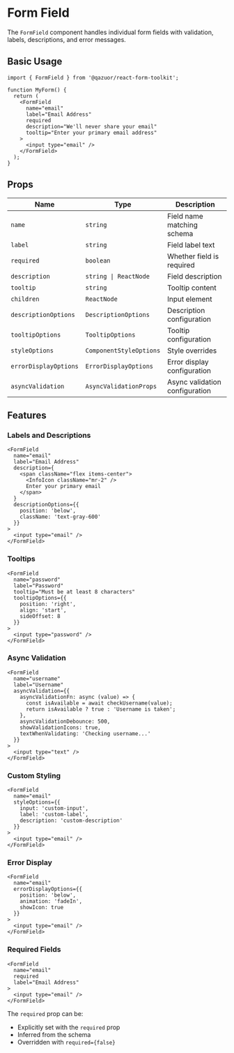 # Form Field

The `FormField` component handles individual form fields with validation, labels, descriptions, and error messages.

## Basic Usage

```tsx
import { FormField } from '@qazuor/react-form-toolkit';

function MyForm() {
  return (
    <FormField
      name="email"
      label="Email Address"
      required
      description="We'll never share your email"
      tooltip="Enter your primary email address"
    >
      <input type="email" />
    </FormField>
  );
}
```

## Props

| Name | Type | Description |
|------|------|-------------|
| `name` | `string` | Field name matching schema |
| `label` | `string` | Field label text |
| `required` | `boolean` | Whether field is required |
| `description` | `string \| ReactNode` | Field description |
| `tooltip` | `string` | Tooltip content |
| `children` | `ReactNode` | Input element |
| `descriptionOptions` | `DescriptionOptions` | Description configuration |
| `tooltipOptions` | `TooltipOptions` | Tooltip configuration |
| `styleOptions` | `ComponentStyleOptions` | Style overrides |
| `errorDisplayOptions` | `ErrorDisplayOptions` | Error display configuration |
| `asyncValidation` | `AsyncValidationProps` | Async validation configuration |

## Features

### Labels and Descriptions

```tsx
<FormField
  name="email"
  label="Email Address"
  description={
    <span className="flex items-center">
      <InfoIcon className="mr-2" />
      Enter your primary email
    </span>
  }
  descriptionOptions={{
    position: 'below',
    className: 'text-gray-600'
  }}
>
  <input type="email" />
</FormField>
```

### Tooltips

```tsx
<FormField
  name="password"
  label="Password"
  tooltip="Must be at least 8 characters"
  tooltipOptions={{
    position: 'right',
    align: 'start',
    sideOffset: 8
  }}
>
  <input type="password" />
</FormField>
```

### Async Validation

```tsx
<FormField
  name="username"
  label="Username"
  asyncValidation={{
    asyncValidationFn: async (value) => {
      const isAvailable = await checkUsername(value);
      return isAvailable ? true : 'Username is taken';
    },
    asyncValidationDebounce: 500,
    showValidationIcons: true,
    textWhenValidating: 'Checking username...'
  }}
>
  <input type="text" />
</FormField>
```

### Custom Styling

```tsx
<FormField
  name="email"
  styleOptions={{
    input: 'custom-input',
    label: 'custom-label',
    description: 'custom-description'
  }}
>
  <input type="email" />
</FormField>
```

### Error Display

```tsx
<FormField
  name="email"
  errorDisplayOptions={{
    position: 'below',
    animation: 'fadeIn',
    showIcon: true
  }}
>
  <input type="email" />
</FormField>
```

### Required Fields

```tsx
<FormField
  name="email"
  required
  label="Email Address"
>
  <input type="email" />
</FormField>
```

The `required` prop can be:
- Explicitly set with the `required` prop
- Inferred from the schema
- Overridden with `required={false}`
